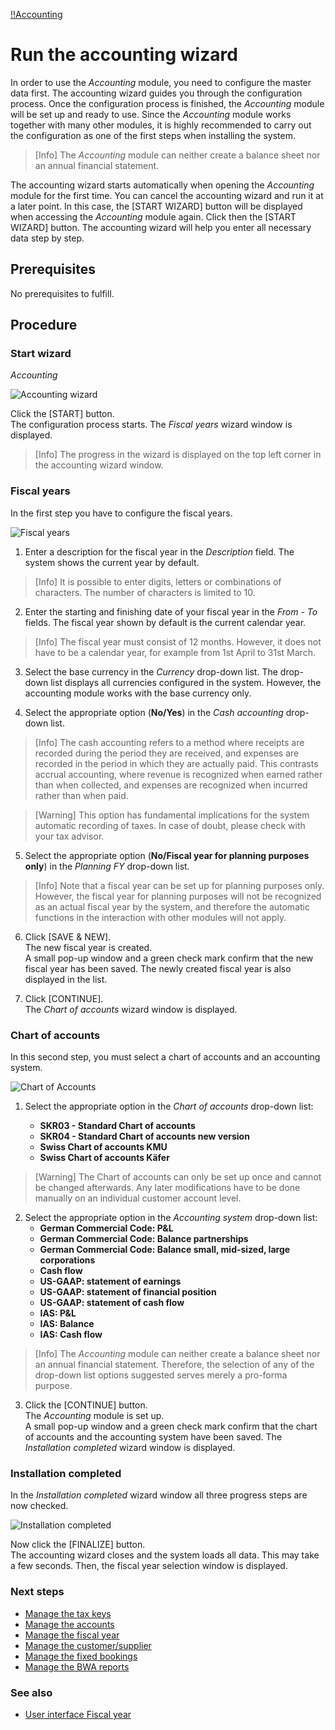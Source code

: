 [!!Accounting](Accounting)

# Run the accounting wizard

In order to use the *Accounting* module, you need to configure the master data first. The accounting wizard guides you through the configuration process. Once the configuration process is finished, the *Accounting* module will be set up and ready to use. Since the *Accounting* module works together with many other modules, it is highly recommended to carry out the configuration as one of the first steps when installing the system.

 > [Info] The *Accounting* module can neither create a balance sheet nor an annual financial statement.

The accounting wizard starts automatically when opening the *Accounting* module for the first time. You can cancel the accounting wizard and run it at a later point. In this case, the [START WIZARD] button will be displayed when accessing the *Accounting* module again. Click then the [START WIZARD] button. The accounting wizard will help you enter all necessary data step by step.

## Prerequisites

No prerequisites to fulfill.

## Procedure

### Start wizard

*Accounting*

![Accounting wizard](/Assets/Screenshots/Accounting/AccountingWizard/AccountingWizard.png "[Accounting wizard]")

Click the [START] button.   
The configuration process starts. The *Fiscal years* wizard window is displayed.

> [Info] The progress in the wizard is displayed on the top left corner in the accounting wizard window.


### Fiscal years

In the first step you have to configure the fiscal years.

![Fiscal years](/Assets/Screenshots/Accounting/AccountingWizard/FiscalYears.png "[Fiscal years]")

 1. Enter a description for the fiscal year in the *Description* field. The system shows the current year by default.  

   > [Info] It is possible to enter digits, letters or combinations of characters. The number of characters is limited to 10.

 2.  Enter the starting and finishing date of your fiscal year in the *From - To* fields. The fiscal year shown by default is the current calendar year.

 > [Info] The fiscal year must consist of 12 months. However, it does not have to be a calendar year, for example from 1st April to 31st March.

 3. Select the base currency in the *Currency* drop-down list. The drop-down list displays all currencies configured in the system. However, the accounting module works with the base currency only.


 4. Select the appropriate option (**No/Yes**) in the *Cash accounting* drop-down list.

 > [Info] The cash accounting refers to a method where receipts are recorded during the period they are received, and expenses are recorded in the period in which they are actually paid. This contrasts accrual accounting, where revenue is recognized when earned rather than when collected, and expenses are recognized when incurred rather than when paid.

 > [Warning] This option has fundamental implications for the system automatic recording of taxes. In case of doubt, please check with your tax advisor.

 5. Select the appropriate option (**No/Fiscal year for planning purposes only**) in the *Planning FY* drop-down list.   

 > [Info] Note that a fiscal year can be set up for planning purposes only. However, the fiscal year for planning purposes will not be recognized as an actual fiscal year by the system, and therefore the automatic functions in the interaction with other modules will not apply.

 6. Click [SAVE & NEW].  
  The new fiscal year is created.    
A small pop-up window and a green check mark confirm that the new fiscal year has been saved. The newly created fiscal year is also displayed in the list.

 7. Click [CONTINUE].  
 The *Chart of accounts* wizard window is displayed.


### Chart of accounts

In this second step, you must select a chart of accounts and an accounting system.

![Chart of Accounts](/Assets/Screenshots/Accounting/AccountingWizard/ChartAccounts.png "[Chart of Accounts]")


1. Select the appropriate option in the *Chart of accounts* drop-down list:

    - **SKR03 - Standard Chart of accounts**
    - **SKR04 - Standard Chart of accounts new version**
    - **Swiss Chart of accounts KMU**
    - **Swiss Chart of accounts Käfer**

 > [Warning] The Chart of accounts can only be set up once and cannot be changed afterwards. Any later modifications have to be done manually on an individual customer account level.

2. Select the appropriate option in the *Accounting system* drop-down list:
    - **German Commercial Code: P&L**
    - **German Commercial Code: Balance partnerships**
    - **German Commercial Code: Balance small, mid-sized, large corporations**
    - **Cash flow**
    - **US-GAAP: statement of earnings**
    - **US-GAAP: statement of financial position**
    - **US-GAAP: statement of cash flow**
    - **IAS: P&L**
    - **IAS: Balance**
    - **IAS: Cash flow**

  > [Info] The *Accounting* module can neither create a balance sheet nor an annual financial statement. Therefore, the selection of any of the drop-down list options suggested serves merely a pro-forma purpose.

3. Click the [CONTINUE] button.  
The *Accounting* module is set up.  
A small pop-up window and a green check mark confirm that the chart of accounts and the accounting system have been saved.
The *Installation completed* wizard window is displayed.


### Installation completed

In the *Installation completed* wizard window all three progress steps are now checked.

![Installation completed](/Assets/Screenshots/Accounting/AccountingWizard/InstallationCompleted.png "[Installation completed]")

Now click the [FINALIZE] button.     
The accounting wizard closes and the system loads all data. This may take a few seconds. Then, the fiscal year selection window is displayed.

### Next steps

- [Manage the tax keys](02_ManageTaxKeys.md)
- [Manage the accounts](03_ManageAccounts.md)
- [Manage the fiscal year](04_ManageFiscalYear.md)
- [Manage the customer/supplier](05_ManageCustomerSupplier.md)
- [Manage the fixed bookings](06_ManageFixedBookings.md)
- [Manage the BWA reports](07_ManageBWAReports.md)

### See also

- [User interface Fiscal year](#headingID)
